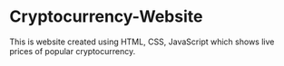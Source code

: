 # Cryptocurrency-Website
This is website created using HTML, CSS, JavaScript which shows live prices of popular cryptocurrency.
